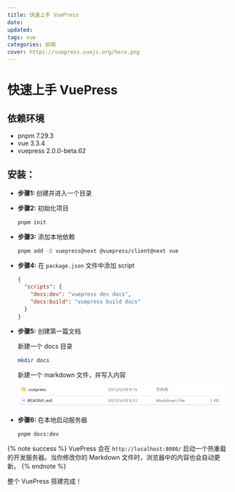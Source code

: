 ```yaml
---
title: 快速上手 VuePress
date: 
updated:
tags: vue
categories: 前端
cover: https://vuepress.vuejs.org/hero.png
---
```




# 快速上手 VuePress

## 依赖环境

- pnpm 7.29.3
- vue  3.3.4
- vuepress 2.0.0-beta.62

## 安装：

- <b>步骤1: </b> 创建并进入一个目录

- <b>步骤2:</b> 初始化项目

  ```sh
  pnpm init
  ```

- <b>步骤3:</b> 添加本地依赖

  ```sh
  pnpm add -D vuepress@next @vuepress/client@next vue
  ```

- <b>步骤4:</b> 在 `package.json` 文件中添加 script

  ```json
  {
    "scripts": {
      "docs:dev": "vuepress dev docs",
      "docs:build": "vuepress build docs"
    }
  }
  ```

- <b>步骤5:</b> 创建第一篇文档

  新建一个 docs 目录

  ```sh
  mkdir docs
  ```

  新建一个 markdown 文件，并写入内容

  ![](../FILES/VuePress.md/image-20230823133339149.png)

- <b>步骤6:</b> 在本地启动服务器

  ```sh
  pnpm docs:dev
  ```

{% note success %}
VuePress 会在 `http://localhost:8080/` 启动一个热重载的开发服务器。当你修改你的 Markdown 文件时，浏览器中的内容也会自动更新。
{% endnote %}

整个 VuePress 搭建完成！